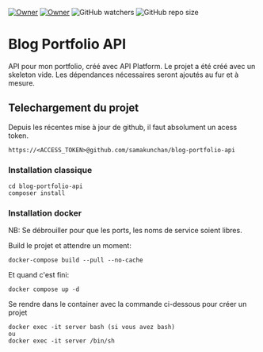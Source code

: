 [![Owner](https://img.shields.io/badge/Owner-Samakunchan%20Technology-blue)](https://my-services.samakunchan.fr/)
[![Owner](https://img.shields.io/badge/Blog--Portfolio--API-v0.4.0-orange)](https://my-services.samakunchan.fr/)
![GitHub watchers](https://img.shields.io/github/watchers/samakunchan/blog-portfolio-api)
![GitHub repo size](https://img.shields.io/github/repo-size/samakunchan/blog-portfolio-api)
# Blog Portfolio API

API pour mon portfolio, créé avec API Platform. Le projet a été créé avec un skeleton vide. Les dépendances nécessaires seront ajoutés au fur et à mesure.

## Telechargement du projet
Depuis les récentes mise à jour de github, il faut absolument un acess token.

    https://<ACCESS_TOKEN>@github.com/samakunchan/blog-portfolio-api

### Installation classique

    cd blog-portfolio-api
    composer install

### Installation docker

NB: Se débrouiller pour que les ports, les noms de service soient libres.

Build le projet et attendre un moment:

    docker-compose build --pull --no-cache

Et quand c'est fini:

    docker compose up -d

Se rendre dans le container avec la commande ci-dessous pour créer un projet

    docker exec -it server bash (si vous avez bash)
    ou
    docker exec -it server /bin/sh
